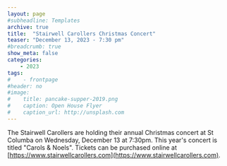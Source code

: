 ```yaml
---
layout: page
#subheadline: Templates
archive: true
title:  "Stairwell Carollers Christmas Concert"
teaser: "December 13, 2023 - 7:30 pm"
#breadcrumb: true
show_meta: false
categories:
    - 2023
tags:
#    - frontpage
#header: no
#image:
#    title: pancake-supper-2019.png
#    caption: Open House Flyer
#    caption_url: http://unsplash.com
---
```

The Stairwell Carollers are holding their annual Christmas concert at St Columba on Wednesday, December 13 at 7:30pm.  This year's concert is titled "Carols & Noels".  Tickets can be purchased online at [https://www.stairwellcarollers.com](https://www.stairwellcarollers.com).
